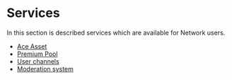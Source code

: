 # Services

In this section is described services which are available for Network users.

- [Ace Asset](ace-asset.md)
- [Premium Pool](premium-pool.md)
- [User channels](user-channels.md)
- [Moderation system](moderation.md)
